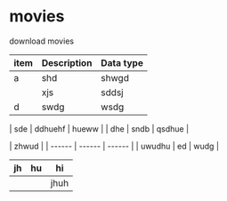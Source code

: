 # movies
download movies


| item | Description | Data type |
| ------ | ------ | ------ |
| a | shd | shwgd |
|   | xjs | sddsj |
| d | swdg | wsdg |


| sde | ddhuehf | hueww |
| dhe | sndb | qsdhue |

| zhwud |
| ------ | ------ | ------ |
| uwudhu | ed | wudg |

| jh | hu | hi |
| ------ | ------ | ------|
| | | jhuh |
